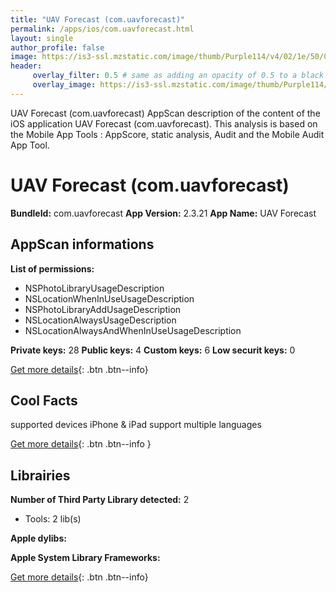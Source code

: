 ```yaml
---
title: "UAV Forecast (com.uavforecast)"
permalink: /apps/ios/com.uavforecast.html
layout: single
author_profile: false
image: https://is3-ssl.mzstatic.com/image/thumb/Purple114/v4/02/1e/50/021e5046-046e-bd45-719b-0d8df3d7d190/AppIcon-1x_U007emarketing-0-7-0-0-85-220.png/512x512bb.jpg
header: 
     overlay_filter: 0.5 # same as adding an opacity of 0.5 to a black background
     overlay_image: https://is3-ssl.mzstatic.com/image/thumb/Purple114/v4/02/1e/50/021e5046-046e-bd45-719b-0d8df3d7d190/AppIcon-1x_U007emarketing-0-7-0-0-85-220.png/512x512bb.jpg
---
```

UAV Forecast (com.uavforecast) AppScan description of the content of the iOS application UAV Forecast (com.uavforecast). This analysis is based on the Mobile App Tools : AppScore, static analysis, Audit and the Mobile Audit App Tool.

# UAV Forecast (com.uavforecast)

**BundleId:** com.uavforecast
**App Version:** 2.3.21
**App Name:** UAV Forecast


## AppScan informations 

**List of permissions:** 
- NSPhotoLibraryUsageDescription
- NSLocationWhenInUseUsageDescription
- NSPhotoLibraryAddUsageDescription
- NSLocationAlwaysUsageDescription
- NSLocationAlwaysAndWhenInUseUsageDescription
  
  
**Private keys:** 28
**Public keys:** 4
**Custom keys:** 6
**Low securit keys:** 0
  
[Get more details](/pricing.html){: .btn .btn--info}

## Cool Facts

supported devices iPhone & iPad
support multiple languages
  
[Get more details](/pricing.html){: .btn .btn--info }

## Librairies 
**Number of Third Party Library detected:** 2
- Tools: 2 lib(s)


**Apple dylibs:**


**Apple System Library Frameworks:**


  
[Get more details](/pricing.html){: .btn .btn--info}

